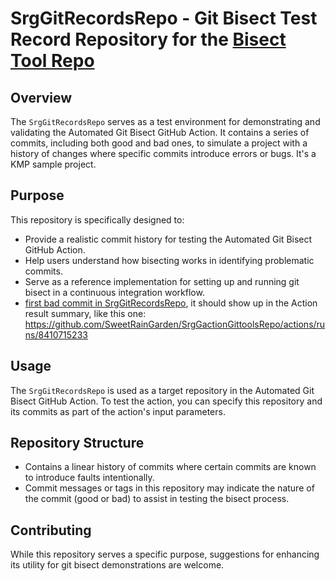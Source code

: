 # SrgGitRecordsRepo - Git Bisect Test Record Repository for the [Bisect Tool Repo](https://github.com/SweetRainGarden/SrgGactionGittoolsRepo/actions)

## Overview
The `SrgGitRecordsRepo` serves as a test environment for demonstrating and validating the Automated Git Bisect GitHub Action. It contains a series of commits, including both good and bad ones, to simulate a project with a history of changes where specific commits introduce errors or bugs. It's a KMP sample project.

## Purpose
This repository is specifically designed to:
- Provide a realistic commit history for testing the Automated Git Bisect GitHub Action.
- Help users understand how bisecting works in identifying problematic commits.
- Serve as a reference implementation for setting up and running git bisect in a continuous integration workflow.
- [first bad commit in SrgGitRecordsRepo](https://github.com/SweetRainGarden/SrgGitRecordsRepo/commit/7abdb50f6b661a3e9039c3d4d315600da7b2729e), it should show up in the Action result summary, like this one: https://github.com/SweetRainGarden/SrgGactionGittoolsRepo/actions/runs/8410715233
## Usage
The `SrgGitRecordsRepo` is used as a target repository in the Automated Git Bisect GitHub Action. To test the action, you can specify this repository and its commits as part of the action's input parameters. 

## Repository Structure
- Contains a linear history of commits where certain commits are known to introduce faults intentionally.
- Commit messages or tags in this repository may indicate the nature of the commit (good or bad) to assist in testing the bisect process.

## Contributing
While this repository serves a specific purpose, suggestions for enhancing its utility for git bisect demonstrations are welcome.

